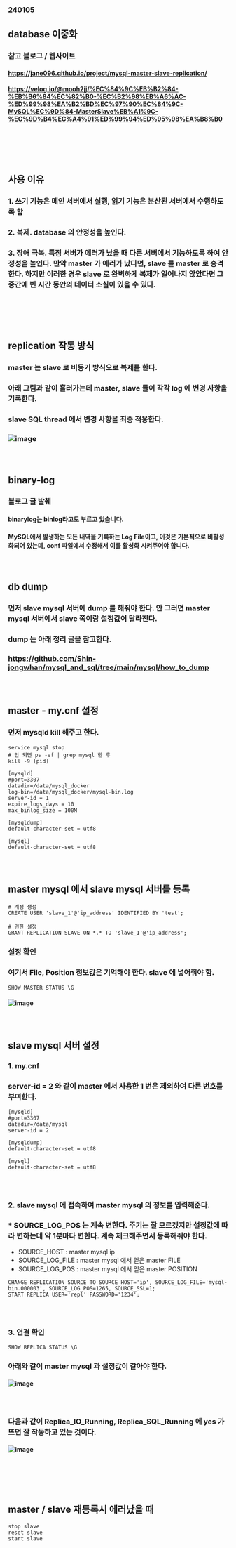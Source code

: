 ### 240105
## database 이중화
### 참고 블로그 / 웹사이트
#### https://jane096.github.io/project/mysql-master-slave-replication/
#### https://velog.io/@mooh2jj/%EC%84%9C%EB%B2%84-%EB%B6%84%EC%82%B0-%EC%B2%98%EB%A6%AC-%ED%99%98%EA%B2%BD%EC%97%90%EC%84%9C-MySQL%EC%9D%84-MasterSlave%EB%A1%9C-%EC%9D%B4%EC%A4%91%ED%99%94%ED%95%98%EA%B8%B0
### <br/><br/><br/>

## 사용 이유
### 1. 쓰기 기능은 메인 서버에서 실행, 읽기 기능은 분산된 서버에서 수행하도록 함
### 2. 복제. database 의 안정성을 높인다.
### 3. 장애 극복. 특정 서버가 에러가 났을 때 다른 서버에서 기능하도록 하여 안정성을 높인다. 만약 master 가 에러가 났다면, slave 를 master 로 승격한다. 하지만 이러한 경우 slave 로 완벽하게 복제가 일어나지 않았다면 그 중간에 빈 시간 동안의 데이터 소실이 있을 수 있다.
### <br/><br/><br/>

## replication 작동 방식
### master 는 slave 로 비동기 방식으로 복제를 한다.
### 아래 그림과 같이 흘러가는데 master, slave 들이 각각 log 에 변경 사항을 기록한다.
### slave SQL thread 에서 변경 사항을 최종 적용한다.
### ![image](https://github.com/Shin-jongwhan/mysql_and_sql/assets/62974484/9de59d7e-aaf4-4af7-b11e-5f75231c699a)
### <br/>

## binary-log
### 블로그 글 발췌
#### binarylog는 binlog라고도 부르고 있습니다.
#### MySQL에서 발생하는 모든 내역을 기록하는 Log File이고, 이것은 기본적으로 비활성화되어 있는데, conf 파일에서 수정해서 이를 활성화 시켜주어야 합니다.
### <br/>

## db dump
### 먼저 slave mysql 서버에 dump 를 해줘야 한다. 안 그러면 master mysql 서버에서 slave 쪽이랑 설정값이 달라진다.
### dump 는 아래 정리 글을 참고한다.
### https://github.com/Shin-jongwhan/mysql_and_sql/tree/main/mysql/how_to_dump
### <br/>

## master - my.cnf 설정
### 먼저 mysqld kill 해주고 한다.
```
service mysql stop
# 안 되면 ps -ef | grep mysql 한 후
kill -9 [pid]
```

```
[mysqld]
#port=3307
datadir=/data/mysql_docker
log-bin=/data/mysql_docker/mysql-bin.log
server-id = 1
expire_logs_days = 10
max_binlog_size = 100M

[mysqldump]
default-character-set = utf8

[mysql]
default-character-set = utf8
```
### <br/>

## master mysql 에서 slave mysql 서버를 등록
```
# 계정 생성
CREATE USER 'slave_1'@'ip_address' IDENTIFIED BY 'test';

# 권한 설정
GRANT REPLICATION SLAVE ON *.* TO 'slave_1'@'ip_address';
```

### 설정 확인
### 여기서 File, Position 정보값은 기억해야 한다. slave 에 넣어줘야 함.
```
SHOW MASTER STATUS \G
```
#### ![image](https://github.com/Shin-jongwhan/mysql_and_sql/assets/62974484/fd9f5a6f-bd84-411b-ba7a-232455038500)
### <br/>

## slave mysql 서버 설정
### 1. my.cnf 
### server-id = 2 와 같이 master 에서 사용한 1 번은 제외하여 다른 번호를 부여한다.
```
[mysqld]
#port=3307
datadir=/data/mysql
server-id = 2

[mysqldump]
default-character-set = utf8

[mysql]
default-character-set = utf8
```
### <br/>

### 2. slave mysql 에 접속하여 master mysql 의 정보를 입력해준다.
### * SOURCE_LOG_POS 는 계속 변한다. 주기는 잘 모르겠지만 설정값에 따라 변하는데 약 1분마다 변한다. 계속 체크해주면서 등록해줘야 한다.
- SOURCE_HOST : master mysql ip
- SOURCE_LOG_FILE : master mysql 에서 얻은 master FILE
- SOURCE_LOG_POS : master mysql 에서 얻은 master POSITION
```
CHANGE REPLICATION SOURCE TO SOURCE_HOST='ip', SOURCE_LOG_FILE='mysql-bin.000003', SOURCE_LOG_POS=1265, SOURCE_SSL=1;
START REPLICA USER='repl' PASSWORD='1234';
```
### <br/>

### 3. 연결 확인
```
SHOW REPLICA STATUS \G
```
### 아래와 같이 master mysql 과 설정값이 같아야 한다.
#### ![image](https://github.com/Shin-jongwhan/mysql_and_sql/assets/62974484/6f9818bc-a390-4c03-ab7c-33f5df293694)
### <br/>

### 다음과 같이 Replica_IO_Running, Replica_SQL_Running 에 yes 가 뜨면 잘 작동하고 있는 것이다.
#### ![image](https://github.com/Shin-jongwhan/mysql_and_sql/assets/62974484/d0f8f259-4006-4bf4-9f58-58ea5cc6f01e)
### <br/><br/><br/>

## master / slave 재등록시 에러났을 때
```
stop slave
reset slave
start slave
```
### <br/><br/><br/>

